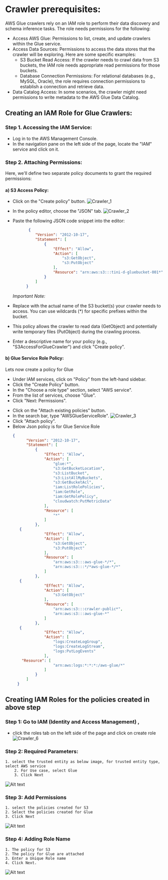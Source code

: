 # Crawler prerequisites:
AWS Glue crawlers rely on an IAM role to perform their data discovery and schema inference tasks. The role needs permissions for the following:

* Access AWS Glue: Permissions to list, create, and update crawlers within the Glue service.
* Access Data Sources: Permissions to access the data stores that the crawler will be exploring. Here are some specific examples:
	- S3 Bucket Read Access: If the crawler needs to crawl data from S3 buckets, the IAM role needs appropriate read permissions for those buckets.
	- Database Connection Permissions: For relational databases (e.g., MySQL, Oracle), the role requires connection permissions to establish a connection and retrieve data.
* Data Catalog Access: In some scenarios, the crawler might need permissions to write metadata to the AWS Glue Data Catalog.

## Creating an IAM Role for Glue Crawlers:
### Step 1. Accessing the IAM Service:
- Log in to the AWS Management Console.
- In the navigation pane on the left side of the page, locate the "IAM" service and click on it.
  
### Step 2. Attaching Permissions:
Here, we'll define two separate policy documents to grant the required permissions:

#### a) S3 Access Policy:

- Click on the "Create policy" button.
    ![Crawler_1](images/image-2.png)
- In the policy editor, choose the "JSON" tab.
    ![Crawler_2](images/image-3.png)
- Paste the following JSON code snippet into the editor:
  
  ```json
    	 {
    		"Version": "2012-10-17",
    		"Statement": [
    			{
    				"Effect": "Allow",
    				"Action": [
    					"s3:GetObject",
    					"s3:PutObject"
    				],
    				"Resource": "arn:aws:s3:::tini-d-gluebucket-001*"
    			}
    		]
    	}
  ```

  *Important Note:*

- Replace <your-bucket-name> with the actual name of the S3 bucket(s) your crawler needs to access. You can use wildcards (*) for specific prefixes within the bucket.
- This policy allows the crawler to read data (GetObject) and potentially write temporary files (PutObject) during the crawling process.
- Enter a descriptive name for your policy (e.g., "S3AccessForGlueCrawler") and click "Create policy".


#### b) Glue Service Role Policy:
Lets now create a policy for Glue 
- Under IAM services, click on "Policy" from the left-hand sidebar.
- Click the "Create Policy" button.
- In the "Choose a role type" section, select "AWS service".
- From the list of services, choose "Glue".
- Click "Next: Permissions".
* Click on the "Attach existing policies" button.
* In the search bar, type "AWSGlueServiceRole".
  ![Crawler_3](images/AWSGlueservicerole.png)
* Click "Attach policy".
* Below Json policy is for Glue Service Role
  ```json
  {
  		"Version": "2012-10-17",
  		"Statement": [
  			{
  				"Effect": "Allow",
  				"Action": [
  					"glue:*",
  					"s3:GetBucketLocation",
  					"s3:ListBucket",
  					"s3:ListAllMyBuckets",
  					"s3:GetBucketAcl",
  					"iam:ListRolePolicies",
  					"iam:GetRole",
  					"iam:GetRolePolicy",
  					"cloudwatch:PutMetricData"
  				],
  				"Resource": [
  					"*"
  				]
  			},
     {
  				"Effect": "Allow",
  				"Action": [
  					"s3:GetObject",
  					"s3:PutObject"
  				],
  				"Resource": [
  					"arn:aws:s3:::aws-glue-*/*",
  					"arn:aws:s3:::*/*aws-glue-*/*"
  				]
  			},
     {
  				"Effect": "Allow",
  				"Action": [
  					"s3:GetObject"
  				],
  				"Resource": [
  					"arn:aws:s3:::crawler-public*",
  					"arn:aws:s3:::aws-glue-*"
  				]
  			},
     {
  				"Effect": "Allow",
  				"Action": [
  					"logs:CreateLogGroup",
  					"logs:CreateLogStream",
  					"logs:PutLogEvents"
  				],
      "Resource": [
  					"arn:aws:logs:*:*:*:/aws-glue/*"
  				]
  			}
  		]
  	}
  ```


## Creating IAM Roles for the policies created in above step
### Step 1: Go to IAM (Identity and Access Management) , 
* click the roles tab on the left side of the page and click on create role
   ![Crawler_6](images/image-6.png)
### Step 2: Required Parameters:
  	1. select the trusted entity as below image, for trusted entity type, select AWS service 
    	2. For Use case, select Glue
    	3. Click Next 
   ![Alt text](images/image-8.png)
### Step 3: Add Permissions 
	1. select the policies created for S3
	2. Select the policies created for Glue 
	3. Click Next
   ![Alt text](images/image-9.png)
### Step 4: Adding Role Name
	1. The policy for S3
	2. The policy for Glue are attached
	3. Enter a Unique Role name
	4. Click Next.
   ![Alt text](images/image-10.png)
